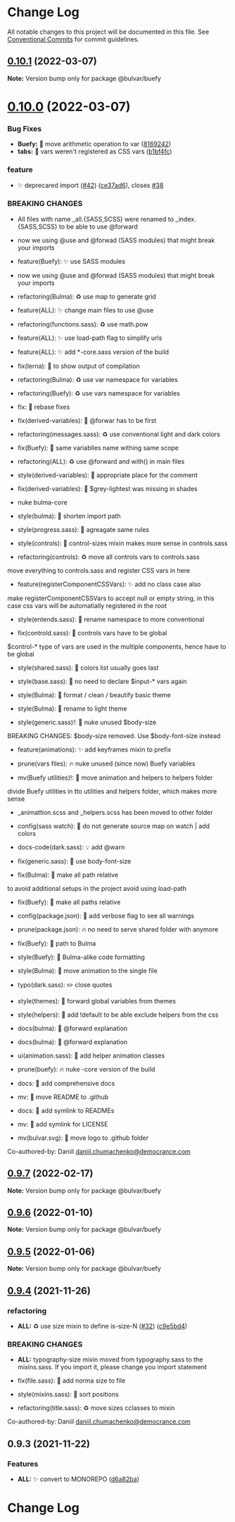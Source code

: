 # Change Log

All notable changes to this project will be documented in this file.
See [Conventional Commits](https://conventionalcommits.org) for commit guidelines.

## [0.10.1](https://github.com/daniil4udo/bulvar/compare/v0.10.0...v0.10.1) (2022-03-07)

**Note:** Version bump only for package @bulvar/buefy





# [0.10.0](https://github.com/daniil4udo/bulvar/compare/v0.9.7...v0.10.0) (2022-03-07)


### Bug Fixes

* **Buefy:** 🐛 move arithmetic operation to var ([8169242](https://github.com/daniil4udo/bulvar/commit/8169242bad4773ec8f56ff769f937a19d9f171e3))
* **tabs:** 🐛  vars weren't registered as CSS vars ([b1bf4fc](https://github.com/daniil4udo/bulvar/commit/b1bf4fcdeed6c67eb69d627a43b2fd30cf70cee8))


### feature

* ✨ deprecared import ([#42](https://github.com/daniil4udo/bulvar/issues/42)) ([ce37ad6](https://github.com/daniil4udo/bulvar/commit/ce37ad6e978602141c5eca2966c03f3f90cab561)), closes [#38](https://github.com/daniil4udo/bulvar/issues/38)


### BREAKING CHANGES

* All files with name _all.{SASS,SCSS} were renamed to _index.{SASS,SCSS} to be able to use @forward
* now we using @use and @forwad (SASS modules) that might break your imports

* feature(Buefy): ✨  use SASS modules
* now we using @use and @forwad (SASS modules) that might break your imports

* refactoring(Bulma): ♻️  use map to generate grid

* feature(ALL): ✨  change main files to use @use

* refactoring(functions.sass): ♻️  use math.pow

* feature(ALL): ✨  use load-path flag to simplify urls

* feature(ALL): ✨  add *-core.sass version of the build

* fix(lerna): 🐛  to show output of compilation

* refactoring(Bulma): ♻️  use var namespace for variables

* refactoring(Buefy): ♻️  use vars namespace for variables

* fix: 🐛 rebase fixes

* fix(derived-variables): 🐛  @forwar has to be first

* refactoring(messages.sass): ♻️  use conventional light and dark colors

* fix(Buefy): 🐛  same variablles name withing same scope

* refactoring(ALL): ♻️  use @forward and with() in main files

* style(derived-variables): 🎨  appropriate place for the comment

* fix(derived-variables): 🐛  $grey-lightest was missing in shades

* nuke bulma-core

* style(bulma): 🎨  shorten import path

* style(progress.sass): 🎨  agreagate same rules

* style(controls): 🎨  control-sizes mixin makes more sense in controls.sass

* refactoring(controls): ♻️  move all controls vars to controls.sass

move everything to controls.sass and register CSS vars in here

* feature(registerComponentCSSVars): ✨  add no class case also

make registerComponentCSSVars to accept null or empty string, in this case css vars will
be automatially registered in the root

* style(entends.sass): 🎨  rename namespace to more conventional

* fix(controld.sass): 🐛  controls vars have to be global

$control-* type of vars are used in the multiple components, hence have to be global

* style(shared.sass): 🎨  colors list usually goes last

* style(base.sass): 🎨  no need to declare $input-* vars again

* style(Bulma): 🎨  format / clean / beautify basic theme

* style(Bulma): 🎨  rename to light theme

* style(generic.sass)!: 🎨  nuke unused $body-size

BREAKING CHANGES: $body-size removed. Use $body-font-size instead

* feature(animations): ✨  add keyframes mixin to prefix

* prune(vars files): 🔥  nuke unused (since now) Buefy variables

* mv(Buefy utilities)!: 🚚  move animation and helpers to helpers folder

divide Buefy utilities in tto utilities and helpers folder, which makes more sense
* _animattion.scss and _helpers.scss has been moved to other folder

* config(sass watch): 🔧  do not generate source map on watch | add colors

* docs-code(dark.sass): 💡  add @warn

* fix(generic.sass): 🐛  use body-font-size

* fix(Bulma): 🐛 make all path relative

to avoid additional setups in the project avoid using load-path

* fix(Buefy): 🐛 make all paths relative

* config(package.json): 🔧  add verbose flag to see all warnings

* prune(package.json): 🔥  no need to serve shared folder with anymore

* fix(Buefy): 🐛  path to Bulma

* style(Buefy): 🎨  Bulma-alike code formatting

* style(Bulma): 🎨  move animation to the single file

* typo(dark.sass): ✏️  close quotes

* style(themes): 🎨  forward global variables from themes

* style(helpers): 🎨  add !default to be able exclude helpers from the css

* docs(bulma): 📝  @forward explanation

* docs(bulma): 📝  @forward explanation

* ui(animation.sass): 💄  add helper animation classes

* prune(buefy): 🔥  nuke -core version of the build

* docs: 📝  add comprehensive docs

* mv: 🚚  move README to .github

* docs: 📝  add symlink to READMEs

* mv: 🚚  add symlink for LICENSE

* mv(bulvar.svg): 🚚  move logo to .github folder

Co-authored-by: Daniil <daniil.chumachenko@democrance.com>





## [0.9.7](https://github.com/daniil4udo/bulvar/compare/v0.9.6...v0.9.7) (2022-02-17)

**Note:** Version bump only for package @bulvar/buefy





## [0.9.6](https://github.com/daniil4udo/bulvar/compare/v0.9.5...v0.9.6) (2022-01-10)

**Note:** Version bump only for package @bulvar/buefy





## [0.9.5](https://github.com/daniil4udo/bulvar/compare/v0.9.4...v0.9.5) (2022-01-06)

**Note:** Version bump only for package @bulvar/buefy





## [0.9.4](https://github.com/daniil4udo/bulvar/compare/v0.9.3...v0.9.4) (2021-11-26)


### refactoring

* **ALL:** ♻️ use size mixin to define is-size-N ([#32](https://github.com/daniil4udo/bulvar/issues/32)) ([c9e5bd4](https://github.com/daniil4udo/bulvar/commit/c9e5bd483a2d2a24872d815359a4eea793acc480))


### BREAKING CHANGES

* **ALL:** typography-size mixin moved from typography.sass to the mixins.sass. If you import it, please change you import statement

* fix(file.sass): 🐛  add norma size to file

* style(mixins.sass): 🎨  sort positions

* refactoring(title.sass): ♻️  move sizes cclasses to mixin

Co-authored-by: Daniil <daniil.chumachenko@democrance.com>





## 0.9.3 (2021-11-22)


### Features

* **ALL:** ✨ convert to MONOREPO ([d6a82ba](https://github.com/daniil4udo/bulvar/commit/d6a82bac606b4894a472a8707b8336f992972815))





# Change Log
